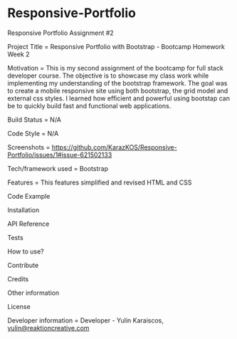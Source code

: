 # Responsive-Portfolio

Responsive Portfolio Assignment #2

Project Title
= Responsive Portfolio with Bootstrap - Bootcamp Homework Week 2

<!-- A little info about your project and/ or overview that explains what the project is about.  -->

Motivation
= This is my second assignment of the bootcamp for full stack developer course. The objective is to showcase my class work while implementing my understanding of the bootstrap framework. The goal was to create a mobile responsive site using both bootstrap, the grid model and external css styles. I learned how efficient and powerful using bootstap can be to quickly build fast and functional web applications.

<!-- A short description of the motivation behind the creation and maintenance of the project. This should explain why the project exists. -->

Build Status
= N/A

<!-- Build status of continus integration i.e. travis, appveyor etc. Ex. -->

Code Style
= N/A

<!-- If you're using any code style like xo, standard etc. That will help others while contributing to your project. Ex. -->

Screenshots
= https://github.com/KarazKOS/Responsive-Portfolio/issues/1#issue-621502133

Tech/framework used
= Bootstrap

Features
= This features simplified and revised HTML and CSS

<!-- What makes your project stand out? -->

Code Example

<!-- Show what the library does as concisely as possible, developers should be able to figure out how your project solves their problem by looking at the code example. Make sure the API you are showing off is obvious, and that your code is short and concise. -->

Installation

<!-- Provide step by step series of examples and explanations about how to get a development env running. -->

API Reference

<!-- Depending on the size of the project, if it is small and simple enough the reference docs can be added to the README. For medium size to larger projects it is important to at least provide a link to where the API reference docs live. -->

Tests

<!-- Describe and show how to run the tests with code examples. -->

How to use?

<!-- If people like your project they’ll want to learn how they can use it. To do so include step by step guide to use your project. -->

Contribute

<!-- Let people know how they can contribute into your project. A contributing guideline will be a big plus. -->

Credits

<!-- Give proper credits. This could be a link to any repo which inspired you to build this project, any blogposts or links to people who contrbuted in this project. -->

Other information

<!-- Anything else that seems useful -->

License

<!-- A short snippet describing the license (MIT, Apache etc) -->

Developer information
= Developer - Yulin Karaiscos, yulin@reaktioncreative.com

<!-- name and email address -->
